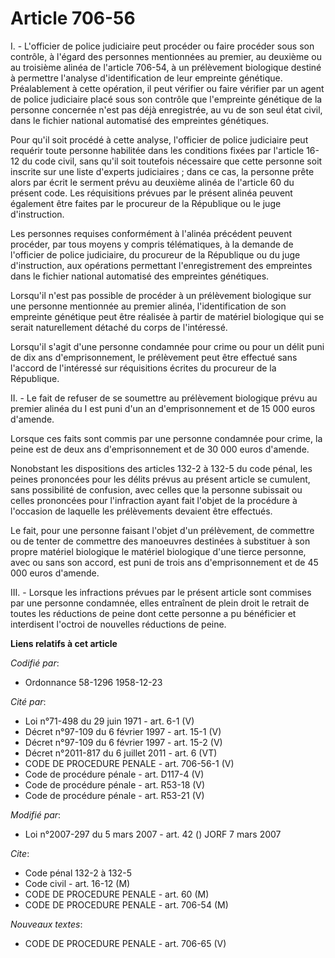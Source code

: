 # Article 706-56

I. - L'officier de police judiciaire peut procéder ou faire procéder sous son contrôle, à l'égard des personnes mentionnées
au premier, au deuxième ou au troisième alinéa de l'article 706-54, à un prélèvement biologique destiné à permettre l'analyse
d'identification de leur empreinte génétique. Préalablement à cette opération, il peut vérifier ou faire vérifier par un
agent de police judiciaire placé sous son contrôle que l'empreinte génétique de la personne concernée n'est pas déjà
enregistrée, au vu de son seul état civil, dans le fichier national automatisé des empreintes génétiques.

Pour qu'il soit procédé à cette analyse, l'officier de police judiciaire peut requérir toute personne habilitée dans les
conditions fixées par l'article 16-12 du code civil, sans qu'il soit toutefois nécessaire que cette personne soit inscrite
sur une liste d'experts judiciaires ; dans ce cas, la personne prête alors par écrit le serment prévu au deuxième alinéa de
l'article 60 du présent code. Les réquisitions prévues par le présent alinéa peuvent également être faites par le procureur
de la République ou le juge d'instruction.

Les personnes requises conformément à l'alinéa précédent peuvent procéder, par tous moyens y compris télématiques, à la
demande de l'officier de police judiciaire, du procureur de la République ou du juge d'instruction, aux opérations permettant
l'enregistrement des empreintes dans le fichier national automatisé des empreintes génétiques.

Lorsqu'il n'est pas possible de procéder à un prélèvement biologique sur une personne mentionnée au premier alinéa,
l'identification de son empreinte génétique peut être réalisée à partir de matériel biologique qui se serait naturellement
détaché du corps de l'intéressé.

Lorsqu'il s'agit d'une personne condamnée pour crime ou pour un délit puni de dix ans d'emprisonnement, le prélèvement peut
être effectué sans l'accord de l'intéressé sur réquisitions écrites du procureur de la République.

II. - Le fait de refuser de se soumettre au prélèvement biologique prévu au premier alinéa du I est puni d'un an
d'emprisonnement et de 15 000 euros d'amende.

Lorsque ces faits sont commis par une personne condamnée pour crime, la peine est de deux ans d'emprisonnement et de 30 000
euros d'amende.

Nonobstant les dispositions des articles 132-2 à 132-5 du code pénal, les peines prononcées pour les délits prévus au présent
article se cumulent, sans possibilité de confusion, avec celles que la personne subissait ou celles prononcées pour
l'infraction ayant fait l'objet de la procédure à l'occasion de laquelle les prélèvements devaient être effectués.

Le fait, pour une personne faisant l'objet d'un prélèvement, de commettre ou de tenter de commettre des manoeuvres destinées
à substituer à son propre matériel biologique le matériel biologique d'une tierce personne, avec ou sans son accord, est puni
de trois ans d'emprisonnement et de 45 000 euros d'amende.

III. - Lorsque les infractions prévues par le présent article sont commises par une personne condamnée, elles entraînent de
plein droit le retrait de toutes les réductions de peine dont cette personne a pu bénéficier et interdisent l'octroi de
nouvelles réductions de peine.

**Liens relatifs à cet article**

_Codifié par_:

  - Ordonnance 58-1296 1958-12-23

_Cité par_:

  - Loi n°71-498 du 29 juin 1971 - art. 6-1 (V)
  - Décret n°97-109 du 6 février 1997 - art. 15-1 (V)
  - Décret n°97-109 du 6 février 1997 - art. 15-2 (V)
  - Décret n°2011-817 du 6 juillet 2011 - art. 6 (VT)
  - CODE DE PROCEDURE PENALE - art. 706-56-1 (V)
  - Code de procédure pénale - art. D117-4 (V)
  - Code de procédure pénale - art. R53-18 (V)
  - Code de procédure pénale - art. R53-21 (V)

_Modifié par_:

  - Loi n°2007-297 du 5 mars 2007 - art. 42 () JORF 7 mars 2007

_Cite_:

  - Code pénal 132-2 à 132-5
  - Code civil - art. 16-12 (M)
  - CODE DE PROCEDURE PENALE - art. 60 (M)
  - CODE DE PROCEDURE PENALE - art. 706-54 (M)

_Nouveaux textes_:

  - CODE DE PROCEDURE PENALE - art. 706-65 (V)
